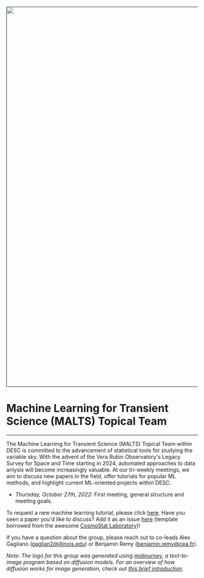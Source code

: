 <a href="" target_="blank"><img src="http://drive.google.com/uc?export=view&id=1NvUrUz2QlfNpAEi6J-7xqIw2u5RkKgx2" width="1000"></a>

# Machine Learning for Transient Science (MALTS) Topical Team
---

The Machine Learning for Transient Science (MALTS) Topical Team within DESC is committed to the advancement of statistical tools for studying the variable sky. With the advent of the Vera Rubin Observatory's Legacy Survey for Space and Time starting in 2024, automated approaches to data anlysis will become increasingly valuable. At our tri-weekly meetings, we aim to discuss new papers in the field, offer tutorials for popular ML methods, and highlight current ML-oriented projects within DESC.

* *Thursday, October 27th, 2022:* First meeting, general structure and meeting goals.

To request a new machine learning tutorial, please click [here](https://github.com/LSSTDESC/MALTS/issues/new?assignees=&labels=tutorial+request&template=tutorial_request.md&title=%5BTutorial%5D+Your+idea+for+a+tutorial). Have you seen a paper you'd like to discuss? Add it as an issue [here](https://github.com/LSSTDESC/MALTS/issues/new?assignees=&labels=&template=paper-discussion-request.md&title=%5BPaper+Discussion+Request%21%5D) (template borrowed from the awesome [CosmoStat Laboratory](https://github.com/CosmoStat))!

If you have a question about the group, please reach out to co-leads Alex Gagliano (gaglian2@illinois.edu) or Benjamin Remy (benjamin.remy@cea.fr). 

*Note: The logo for this group was generated using [midjourney](http://midjourney.com), a text-to-image program based on diffusion models. For an overview of how diffusion works for image generation, check out [this brief introduction](https://www.assemblyai.com/blog/diffusion-models-for-machine-learning-introduction/).*
